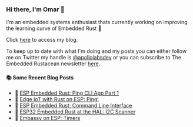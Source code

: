 ### Hi there, I'm Omar 👋

I'm an embedded systems enthusiast thats currently working on improving the learning curve of Embedded Rust 🦀

Click [here](https://apollolabsblog.hashnode.dev/) to access my blog.

To keep up to date with what I'm doing and my posts you can either follow me on Twitter my handle is [@apollolabsdev](https://twitter.com/apollolabsbin) or you can subscribe to The Embedded Rustacean newsletter [here](https://www.theembeddedrustacean.com/subscribe).

<!--
**apollolabsdev/apollolabsdev** is a ✨ _special_ ✨ repository because its `README.md` (this file) appears on your GitHub profile.

Here are some ideas to get you started:

- 🔭 I’m currently working on ...
- 🌱 I’m currently learning ...
- 👯 I’m looking to collaborate on ...
- 🤔 I’m looking for help with ...
- 💬 Ask me about ...
- 📫 How to reach me: ...
- 😄 Pronouns: ...
- ⚡ Fun fact: ...
-->


#### :books: Some Recent Blog Posts
<!-- BLOGPOSTS:START -->
 - 💫 [ESP Embedded Rust: Ping CLI App Part  1](https://apollolabsblog.hashnode.dev/esp-embedded-rust-ping-cli-app-part-1)
 - 🌮 [Edge IoT with Rust on ESP: Ping!](https://apollolabsblog.hashnode.dev/edge-iot-with-rust-on-esp-ping)
 - 💫 [ESP Embedded Rust: Command Line Interface](https://apollolabsblog.hashnode.dev/esp-embedded-rust-command-line-interface)
 - 🚀 [ESP32 Embedded Rust at the HAL: I2C Scanner](https://apollolabsblog.hashnode.dev/esp32-embedded-rust-at-the-hal-i2c-scanner)
 - 💫 [Embassy on ESP: Timers](https://apollolabsblog.hashnode.dev/embassy-on-esp-timers)<!-- BLOGPOSTS:END -->
